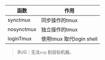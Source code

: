 | 函数 | 作用 |
| --- | --- |
| synctmux | 同步操作的tmux |
| nosynctmux | 独立操作的tmux |
| loginTmux | 使用tmux 取代login shell |

> BUG：无法`scp` 到目标机器。

